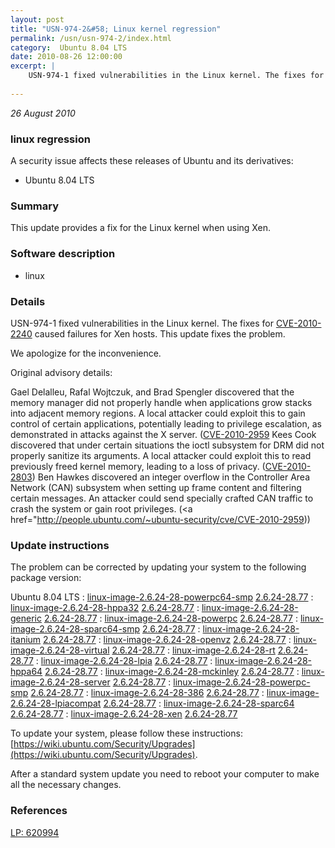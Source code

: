 ```yaml
---
layout: post
title: "USN-974-2&#58; Linux kernel regression"
permalink: /usn/usn-974-2/index.html
category:  Ubuntu 8.04 LTS
date: 2010-08-26 12:00:00
excerpt: |
    USN-974-1 fixed vulnerabilities in the Linux kernel. The fixes for [CVE-2010-2240](http://people.ubuntu.com/~ubuntu-security/cve/CVE-2010-2240) caused failures for Xen hosts. This update fixes the problem.
    
--- 
```

 
 

*26 August 2010*

### linux regression

A security issue affects these releases of Ubuntu and its derivatives:

* Ubuntu 8.04 LTS

### Summary

This update provides a fix for the Linux kernel when using Xen. 

### Software description

* linux 

### Details

USN-974-1 fixed vulnerabilities in the Linux kernel. The fixes for [CVE-2010-2240](http://people.ubuntu.com/~ubuntu-security/cve/CVE-2010-2240) caused failures for Xen hosts. This update fixes the problem.

We apologize for the inconvenience.

Original advisory details:

 Gael Delalleu, Rafal Wojtczuk, and Brad Spengler discovered that the memory manager did not properly handle when applications grow stacks into adjacent memory regions. A local attacker could exploit this to gain control of certain applications, potentially leading to privilege escalation, as demonstrated in attacks against the X server. ([CVE-2010-2959](http://people.ubuntu.com/~ubuntu-security/cve/CVE-2010-2240">CVE-2010-2240</a>) Kees Cook discovered that under certain situations the ioctl subsystem for DRM did not properly sanitize its arguments. A local attacker could exploit this to read previously freed kernel memory, leading to a loss of privacy. (<a href="http://people.ubuntu.com/~ubuntu-security/cve/CVE-2010-2803">CVE-2010-2803</a>) Ben Hawkes discovered an integer overflow in the Controller Area Network (CAN) subsystem when setting up frame content and filtering certain messages. An attacker could send specially crafted CAN traffic to crash the system or gain root privileges. (<a href="http://people.ubuntu.com/~ubuntu-security/cve/CVE-2010-2959)) 

### Update instructions

The problem can be corrected by updating your system to the following package version:

Ubuntu 8.04 LTS
 : [linux-image-2.6.24-28-powerpc64-smp](https://launchpad.net/ubuntu/+source/linux) <span> [2.6.24-28.77](https://launchpad.net/ubuntu/+source/linux/2.6.24-28.77) </span> 
 : [linux-image-2.6.24-28-hppa32](https://launchpad.net/ubuntu/+source/linux) <span> [2.6.24-28.77](https://launchpad.net/ubuntu/+source/linux/2.6.24-28.77) </span> 
 : [linux-image-2.6.24-28-generic](https://launchpad.net/ubuntu/+source/linux) <span> [2.6.24-28.77](https://launchpad.net/ubuntu/+source/linux/2.6.24-28.77) </span> 
 : [linux-image-2.6.24-28-powerpc](https://launchpad.net/ubuntu/+source/linux) <span> [2.6.24-28.77](https://launchpad.net/ubuntu/+source/linux/2.6.24-28.77) </span> 
 : [linux-image-2.6.24-28-sparc64-smp](https://launchpad.net/ubuntu/+source/linux) <span> [2.6.24-28.77](https://launchpad.net/ubuntu/+source/linux/2.6.24-28.77) </span> 
 : [linux-image-2.6.24-28-itanium](https://launchpad.net/ubuntu/+source/linux) <span> [2.6.24-28.77](https://launchpad.net/ubuntu/+source/linux/2.6.24-28.77) </span> 
 : [linux-image-2.6.24-28-openvz](https://launchpad.net/ubuntu/+source/linux) <span> [2.6.24-28.77](https://launchpad.net/ubuntu/+source/linux/2.6.24-28.77) </span> 
 : [linux-image-2.6.24-28-virtual](https://launchpad.net/ubuntu/+source/linux) <span> [2.6.24-28.77](https://launchpad.net/ubuntu/+source/linux/2.6.24-28.77) </span> 
 : [linux-image-2.6.24-28-rt](https://launchpad.net/ubuntu/+source/linux) <span> [2.6.24-28.77](https://launchpad.net/ubuntu/+source/linux/2.6.24-28.77) </span> 
 : [linux-image-2.6.24-28-lpia](https://launchpad.net/ubuntu/+source/linux) <span> [2.6.24-28.77](https://launchpad.net/ubuntu/+source/linux/2.6.24-28.77) </span> 
 : [linux-image-2.6.24-28-hppa64](https://launchpad.net/ubuntu/+source/linux) <span> [2.6.24-28.77](https://launchpad.net/ubuntu/+source/linux/2.6.24-28.77) </span> 
 : [linux-image-2.6.24-28-mckinley](https://launchpad.net/ubuntu/+source/linux) <span> [2.6.24-28.77](https://launchpad.net/ubuntu/+source/linux/2.6.24-28.77) </span> 
 : [linux-image-2.6.24-28-server](https://launchpad.net/ubuntu/+source/linux) <span> [2.6.24-28.77](https://launchpad.net/ubuntu/+source/linux/2.6.24-28.77) </span> 
 : [linux-image-2.6.24-28-powerpc-smp](https://launchpad.net/ubuntu/+source/linux) <span> [2.6.24-28.77](https://launchpad.net/ubuntu/+source/linux/2.6.24-28.77) </span> 
 : [linux-image-2.6.24-28-386](https://launchpad.net/ubuntu/+source/linux) <span> [2.6.24-28.77](https://launchpad.net/ubuntu/+source/linux/2.6.24-28.77) </span> 
 : [linux-image-2.6.24-28-lpiacompat](https://launchpad.net/ubuntu/+source/linux) <span> [2.6.24-28.77](https://launchpad.net/ubuntu/+source/linux/2.6.24-28.77) </span> 
 : [linux-image-2.6.24-28-sparc64](https://launchpad.net/ubuntu/+source/linux) <span> [2.6.24-28.77](https://launchpad.net/ubuntu/+source/linux/2.6.24-28.77) </span> 
 : [linux-image-2.6.24-28-xen](https://launchpad.net/ubuntu/+source/linux) <span> [2.6.24-28.77](https://launchpad.net/ubuntu/+source/linux/2.6.24-28.77) </span> 

To update your system, please follow these instructions: [https://wiki.ubuntu.com/Security/Upgrades](https://wiki.ubuntu.com/Security/Upgrades).

After a standard system update you need to reboot your computer to make all the necessary changes. 

### References

 
 [LP: 620994](https://launchpad.net/bugs/620994)
 

